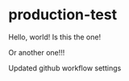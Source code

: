 # production-test

Hello, world! Is this the one!

Or another one!!!

Updated github workflow settings
